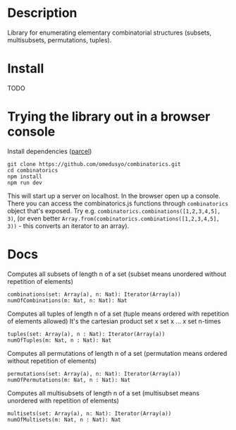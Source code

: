 
# Description
Library for enumerating elementary combinatorial structures (subsets, multisubsets, permutations, tuples).

# Install
TODO

# Trying the library out in a browser console
Install dependencies ([parcel](https://parceljs.org/))
```
git clone https://github.com/omedusyo/combinatorics.git
cd combinatorics
npm install
npm run dev
```
This will start up a server on localhost. In the browser open up a console. There you can access the combinatorics.js functions through
`combinatorics` object that's exposed. Try e.g. `combinatorics.combinations([1,2,3,4,5], 3)`, (or even better `Array.from(combinatorics.combinations([1,2,3,4,5], 3))` - this converts an iterator to an array).

# Docs
Computes all subsets of length n of a set (subset means unordered without repetition of elements)
```
combinations(set: Array(a), n: Nat): Iterator(Array(a))
numOfCombinations(m: Nat, n: Nat): Nat
```

Computes all tuples of length n of a set (tuple means ordered with repetition of elements allowed)
It's the cartesian product set x set x ... x set n-times
```
tuples(set: Array(a), n : Nat): Iterator(Array(a))
numOfTuples(m: Nat, n : Nat): Nat
```

Computes all permutations of length n of a set (permutation means ordered without repetition of elements)
```
permutations(set: Array(a), n: Nat): Iterator(Array(a))
numOfPermutations(m: Nat, n : Nat): Nat
```

Computes all multisubsets of length n of a set (multisubset means unordered with repetition of elements)
```
multisets(set: Array(a), n: Nat): Iterator(Array(a))
numOfMultisets(m: Nat, n : Nat): Nat
```

